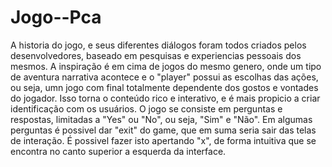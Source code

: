 # Jogo--Pca 
A historia do jogo, e seus diferentes diálogos foram todos criados pelos desenvolvedores, baseado em pesquisas e experiencias pessoais dos mesmos. A inspiração é em cima de jogos do mesmo genero, onde um tipo de aventura narrativa acontece e o "player" possui as escolhas das ações, ou seja, umn jogo com final totalmente dependente dos gostos e vontades do jogador. Isso torna o conteúdo rico e interativo, e é mais propicio a criar identificação com os usuários. O jogo se consiste em perguntas e respostas, limitadas a "Yes" ou "No", ou seja, "Sim" e "Não". Em algumas perguntas é possivel dar "exit" do game, que em suma seria sair das telas de interação. É possivel fazer isto apertando "x", de forma intuitiva que se encontra no canto superior a esquerda da interface.
